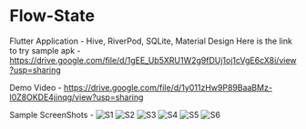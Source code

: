 # Flow-State
Flutter Application - Hive, RiverPod, SQLite, Material Design
Here is the link to try sample apk - 
https://drive.google.com/file/d/1gEE_Ub5XRU1W2g9fDUj1oj1cVgE6cX8i/view?usp=sharing


Demo Video - 
https://drive.google.com/file/d/1y011zHw9P89BaaBMz-l0Z8OKDE4jjnqg/view?usp=sharing


Sample ScreenShots -
![S1](https://github.com/user-attachments/assets/f80341a3-968d-4f7a-b860-c1f9447b4306) ![S2](https://github.com/user-attachments/assets/01b661f6-737b-402a-b86b-5a615fb23405)
![S3](https://github.com/user-attachments/assets/7607c878-de80-4455-b7bf-31f2934f40d4)
![S4](https://github.com/user-attachments/assets/33e02af1-d868-41b9-9004-d0383a4af68f)
![S5](https://github.com/user-attachments/assets/fe729a8f-9c81-4ffa-b772-35878eb6dc7d)
![S6](https://github.com/user-attachments/assets/a2a1902f-2a92-4d34-9d6d-c35b066065bd)
